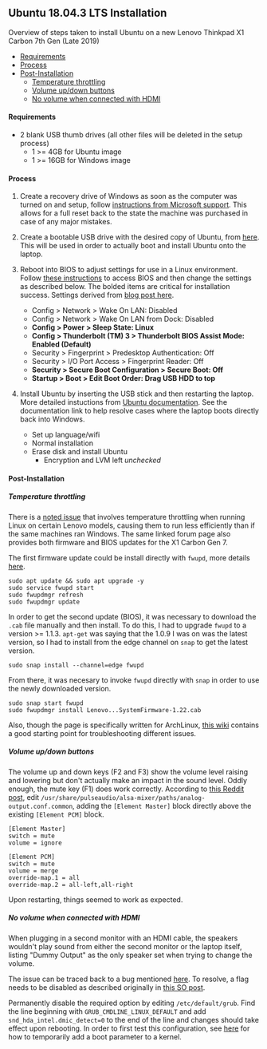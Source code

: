 ## Ubuntu 18.04.3 LTS Installation
Overview of steps taken to install Ubuntu on a new Lenovo Thinkpad X1 Carbon 7th Gen (Late 2019)

* [Requirements](#requirements)
* [Process](#process)
* [Post-Installation](#post-installation)
  * [Temperature throttling](#temperature-throttling)
  * [Volume up/down buttons](#volume-up/down-buttons)
  * [No volume when connected with HDMI](#no-volume-when-connected-with-hdmi)

#### Requirements
* 2 blank USB thumb drives (all other files will be deleted in the setup process)
  * 1 >= 4GB for Ubuntu image
  * 1 >= 16GB for Windows image

#### Process
1. Create a recovery drive of Windows as soon as the computer was turned on and setup, follow
[instructions from Microsoft support](https://support.microsoft.com/en-us/help/4026852/windows-create-a-recovery-drive).
This allows for a full reset back to the state the machine was purchased in case of any major
mistakes.

2. Create a bootable USB drive with the desired copy of Ubuntu, from
[here](https://tutorials.ubuntu.com/tutorial/tutorial-create-a-usb-stick-on-windows#0). This will be
used in order to actually boot and install Ubuntu onto the laptop.

3. Reboot into BIOS to adjust settings for use in a Linux environment. Follow
[these instructions](https://www.laptopmag.com/articles/access-bios-windows-10)
to access BIOS and then change the settings as described below. The bolded items are critical for
installation success. Settings derived from
[blog post here](https://thornelabs.net/posts/installing-ubuntu-1804-lts-on-a-lenovo-thinkpad-x1-carbon-gen-6.html).

    * Config > Network > Wake On LAN: Disabled
    * Config > Network > Wake On LAN from Dock: Disabled
    * **Config > Power > Sleep State: Linux**
    * **Config > Thunderbolt (TM) 3 > Thunderbolt BIOS Assist Mode: Enabled (Default)**
    * Security > Fingerprint > Predesktop Authentication: Off
    * Security > I/O Port Access > Fingerprint Reader: Off
    * **Security > Secure Boot Configuration > Secure Boot: Off**
    * **Startup > Boot > Edit Boot Order: Drag USB HDD to top**

4. Install Ubuntu by inserting the USB stick and then restarting the laptop. More
detailed instuctions from [Ubuntu documentation](https://help.ubuntu.com/community/Installation/FromUSBStickQuick).
See the documentation link to help resolve cases where the laptop boots directly back into Windows.

    * Set up language/wifi
    * Normal installation
    * Erase disk and install Ubuntu
      * Encryption and LVM left _unchecked_

#### Post-Installation
##### Temperature throttling
There is a [noted issue](https://forums.lenovo.com/t5/Other-Linux-Discussions/X1C6-T480s-low-cTDP-and-trip-temperature-in-Linux/td-p/4028489/highlight/true/page/11) that involves temperature throttling when running Linux on certain Lenovo
models, causing them to run less efficiently than if the same machines ran Windows. 
The same linked forum page also provides both firmware and BIOS
updates for the X1 Carbon Gen 7.

The first firmware update could be install directly with `fwupd`, 
more details [here](https://itsfoss.com/update-firmware-ubuntu).
```
sudo apt update && sudo apt upgrade -y
sudo service fwupd start 
sudo fwupdmgr refresh
sudo fwupdmgr update
```

In order to get the second update (BIOS), it was necessary to download the `.cab` file
manually and then install. To do this, I had to upgrade `fwupd` to a version >= 1.1.3.
`apt-get` was saying that the 1.0.9 I was on was the latest version, so I had to install
from the edge channel on `snap` to get the latest version.
```
sudo snap install --channel=edge fwupd
```
From there, it was necesary to invoke `fwupd` directly with `snap` in order to use
the newly downloaded version.
```
sudo snap start fwupd
sudo fwupdmgr install Lenovo...SystemFirmware-1.22.cab
```

Also, though the page is specifically written for ArchLinux,
[this wiki](https://wiki.archlinux.org/index.php/Lenovo_ThinkPad_X1_Carbon_(Gen_6))
contains a good starting point for troubleshooting different issues.

##### Volume up/down buttons
The volume up and down keys (F2 and F3) show the volume level raising and lowering but don't actually make
an impact in the sound level. Oddly enough, the mute key (F1) does work correctly. According to
[this Reddit post](https://www.reddit.com/r/linux4noobs/comments/d44pdk/cannot_change_volume_can_muteunmute_ubuntu_1904/), edit
`/usr/share/pulseaudio/alsa-mixer/paths/analog-output.conf.common`, adding the
`[Element Master]` block directly above the existing `[Element PCM]` block.
```
[Element Master]
switch = mute
volume = ignore

[Element PCM]
switch = mute
volume = merge
override-map.1 = all
override-map.2 = all-left,all-right
```
Upon restarting, things seemed to work as expected.

##### No volume when connected with HDMI
When plugging in a second monitor with an HDMI cable, the speakers wouldn't play
sound from either the second monitor or the laptop itself, listing "Dummy Output"
as the only speaker set when trying to change the volume.

The issue can be traced back to a bug mentioned
[here](https://bugs.archlinux.org/task/64720). To resolve,
a flag needs to be disabled as described originally in
[this SO post](https://askubuntu.com/questions/1218041/ubuntu-18-04-audio-disappeared-after-update?newreg=0c78cbe09be048a29e59cd99f99019c1).

Permanently disable the required option by editing `/etc/default/grub`.
Find the line beginning with `GRUB_CMDLINE_LINUX_DEFAULT` and add
`snd_hda_intel.dmic_detect=0` to the end of the line and changes should
take effect upon rebooting. In order to first test this configuration, see
[here](https://askubuntu.com/questions/19486/how-do-i-add-a-kernel-boot-parameter#19487)
for how to temporarily add a boot parameter to a kernel.

